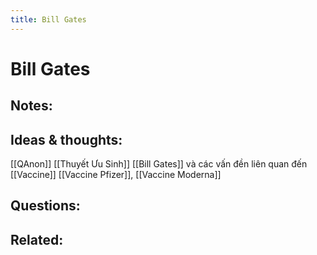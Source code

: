 ```yaml
---
title: Bill Gates
---
```

# Bill Gates

## Notes:


## Ideas & thoughts:
[[QAnon]]
[[Thuyết Ưu Sinh]]
[[Bill Gates]] và các vấn đền liên quan đến [[Vaccine]] [[Vaccine Pfizer]], [[Vaccine Moderna]]

## Questions:


## Related: